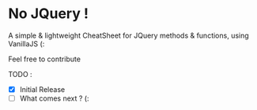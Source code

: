 # No JQuery !
A simple & lightweight CheatSheet for JQuery methods & functions, using VanillaJS (:

Feel free to contribute 

TODO :
- [x] Initial Release
- [ ] What comes next ? (: 